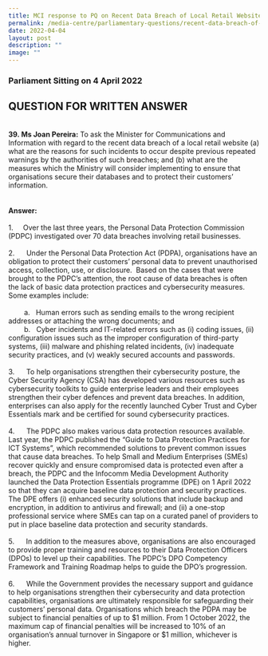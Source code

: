 ```yaml
---
title: MCI response to PQ on Recent Data Breach of Local Retail Website
permalink: /media-centre/parliamentary-questions/recent-data-breach-of-local-website/
date: 2022-04-04
layout: post
description: ""
image: ""
---
```

<h3>Parliament Sitting on 4 April 2022</h3>
<h2>QUESTION FOR WRITTEN ANSWER</h2>
<br>
<strong>39.&nbsp;Ms Joan Pereira:</strong> To ask the Minister for Communications and Information with regard to the recent data breach of a local retail website (a) what are the reasons for such incidents to occur despite previous repeated warnings by the authorities of such breaches; and (b) what are the measures which the Ministry will consider implementing to ensure that organisations secure their databases and to protect their customers’ information.<br>
<br>
<br>
<strong>Answer:<br>
<br>
</strong>
<div>1.<span style="white-space: pre;">		</span>Over the last three years, the Personal Data Protection Commission (PDPC) investigated over 70 data breaches involving retail businesses.<br>
<br>
2.<span style="white-space: pre;">		</span>Under the Personal Data Protection Act (PDPA), organisations have an obligation to protect their customers’ personal data to prevent unauthorised access, collection, use, or disclosure.&nbsp; Based on the cases that were brought to the PDPC’s attention, the root cause of data breaches is often the lack of basic data protection practices and cybersecurity measures. Some examples include:&nbsp;<br>
<br>
<span style="white-space: pre;">		</span>a.<span style="white-space: pre;">	</span>Human errors such as sending emails to the wrong recipient addresses or attaching the wrong documents; and&nbsp;<br>
<span style="white-space: pre;">		</span>b.<span style="white-space: pre;">	</span>Cyber incidents and IT-related errors such as (i) coding issues, (ii) configuration issues such as the improper configuration of third-party systems, (iii) malware and phishing related incidents, (iv) inadequate security practices, and (v) weakly secured accounts and passwords.<br>
<br>
3.<span style="white-space: pre;">		</span>To help organisations strengthen their cybersecurity posture, the Cyber Security Agency (CSA) has developed various resources such as cybersecurity toolkits to guide enterprise leaders and their employees strengthen their cyber defences and prevent data breaches. In addition, enterprises can also apply for the recently launched Cyber Trust and Cyber Essentials mark and be certified for sound cybersecurity practices.&nbsp;<br>
<br>
4.<span style="white-space: pre;">		</span>The PDPC also makes various data protection resources available. Last year, the PDPC published the “Guide to Data Protection Practices for ICT Systems”, which recommended solutions to prevent common issues that cause data breaches. To help Small and Medium Enterprises (SMEs) recover quickly and ensure compromised data is protected even after a breach, the PDPC and the Infocomm Media Development Authority launched the Data Protection Essentials programme (DPE) on 1 April 2022 so that they can acquire baseline data protection and security practices. The DPE offers (i) enhanced security solutions that include backup and encryption, in addition to antivirus and firewall; and (ii) a one-stop professional service where SMEs can tap on a curated panel of providers to put in place baseline data protection and security standards.&nbsp;<br>
<br>
5.<span style="white-space: pre;">		</span>In addition to the measures above, organisations are also encouraged to provide proper training and resources to their Data Protection Officers (DPOs) to level up their capabilities. The PDPC’s DPO Competency Framework and Training Roadmap helps to guide the DPO’s progression.<br>
<br>
6.<span style="white-space: pre;">		</span>While the Government provides the necessary support and guidance to help organisations strengthen their cybersecurity and data protection capabilities, organisations are ultimately responsible for safeguarding their customers’ personal data. Organisations which breach the PDPA may be subject to financial penalties of up to $1 million. From 1 October 2022, the maximum cap of financial penalties will be increased to 10% of an organisation’s annual turnover in Singapore or $1 million, whichever is higher.<br>
<div>&nbsp;</div>
</div>